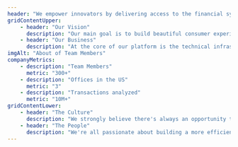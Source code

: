 ```yaml
---
header: "We empower innovators by delivering access to the financial system"
gridContentUpper:
    - header: "Our Vision"
      description: "Our main goal is to build beautiful consumer experiences along with developer-friendly infrastructure. The result is an intelligent tool that gives everyone the ability to create amazing products that solve big problems. We are deeply focused on democratizing financial services through technology."
    - header: "Our Business"
      description: "At the core of our platform is the technical infrastructure APIs that connect consumers. Our innovative product provides key insights for businesses and individuals, as well as robust reporting for traditional financial institutions and developers."
imgAlt: "About of Team Members"
companyMetrics:
    - description: "Team Members"
      metric: "300+"
    - description: "Offices in the US"
      metric: "3"
    - description: "Transactions analyzed"
      metric: "10M+"
gridContentLower:
    - header: "The Culture"
      description: "We strongly believe there's always an opportunity to learn from each other outside of day-to-day work, whether it's company-wide offsites, internal hackathons, or co-worker meetups. We always value cross-team collaboration and diversity of thought, no matter the job title."
    - header: "The People"
      description: "We're all passionate about building a more efficient and inclusive financial infrastructure together. At PayAPI, we have diverse backgrounds and skills."
---
```

